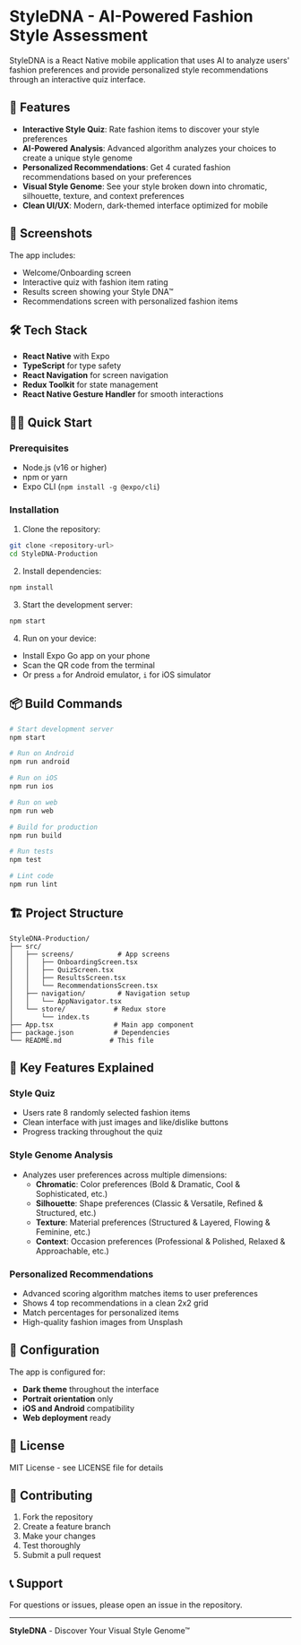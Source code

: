 # StyleDNA - AI-Powered Fashion Style Assessment

StyleDNA is a React Native mobile application that uses AI to analyze users' fashion preferences and provide personalized style recommendations through an interactive quiz interface.

## 🚀 Features

- **Interactive Style Quiz**: Rate fashion items to discover your style preferences
- **AI-Powered Analysis**: Advanced algorithm analyzes your choices to create a unique style genome
- **Personalized Recommendations**: Get 4 curated fashion recommendations based on your preferences
- **Visual Style Genome**: See your style broken down into chromatic, silhouette, texture, and context preferences
- **Clean UI/UX**: Modern, dark-themed interface optimized for mobile

## 📱 Screenshots

The app includes:
- Welcome/Onboarding screen
- Interactive quiz with fashion item rating
- Results screen showing your Style DNA™
- Recommendations screen with personalized fashion items

## 🛠️ Tech Stack

- **React Native** with Expo
- **TypeScript** for type safety
- **React Navigation** for screen navigation
- **Redux Toolkit** for state management
- **React Native Gesture Handler** for smooth interactions

## 🏃‍♂️ Quick Start

### Prerequisites
- Node.js (v16 or higher)
- npm or yarn
- Expo CLI (`npm install -g @expo/cli`)

### Installation

1. Clone the repository:
```bash
git clone <repository-url>
cd StyleDNA-Production
```

2. Install dependencies:
```bash
npm install
```

3. Start the development server:
```bash
npm start
```

4. Run on your device:
- Install Expo Go app on your phone
- Scan the QR code from the terminal
- Or press `a` for Android emulator, `i` for iOS simulator

## 📦 Build Commands

```bash
# Start development server
npm start

# Run on Android
npm run android

# Run on iOS  
npm run ios

# Run on web
npm run web

# Build for production
npm run build

# Run tests
npm test

# Lint code
npm run lint
```

## 🏗️ Project Structure

```
StyleDNA-Production/
├── src/
│   ├── screens/           # App screens
│   │   ├── OnboardingScreen.tsx
│   │   ├── QuizScreen.tsx
│   │   ├── ResultsScreen.tsx
│   │   └── RecommendationsScreen.tsx
│   ├── navigation/        # Navigation setup
│   │   └── AppNavigator.tsx
│   └── store/            # Redux store
│       └── index.ts
├── App.tsx               # Main app component
├── package.json          # Dependencies
└── README.md            # This file
```

## 🎨 Key Features Explained

### Style Quiz
- Users rate 8 randomly selected fashion items
- Clean interface with just images and like/dislike buttons
- Progress tracking throughout the quiz

### Style Genome Analysis
- Analyzes user preferences across multiple dimensions:
  - **Chromatic**: Color preferences (Bold & Dramatic, Cool & Sophisticated, etc.)
  - **Silhouette**: Shape preferences (Classic & Versatile, Refined & Structured, etc.)
  - **Texture**: Material preferences (Structured & Layered, Flowing & Feminine, etc.)
  - **Context**: Occasion preferences (Professional & Polished, Relaxed & Approachable, etc.)

### Personalized Recommendations
- Advanced scoring algorithm matches items to user preferences
- Shows 4 top recommendations in a clean 2x2 grid
- Match percentages for personalized items
- High-quality fashion images from Unsplash

## 🔧 Configuration

The app is configured for:
- **Dark theme** throughout the interface
- **Portrait orientation** only
- **iOS and Android** compatibility
- **Web deployment** ready

## 📄 License

MIT License - see LICENSE file for details

## 🤝 Contributing

1. Fork the repository
2. Create a feature branch
3. Make your changes
4. Test thoroughly
5. Submit a pull request

## 📞 Support

For questions or issues, please open an issue in the repository.

---

**StyleDNA** - Discover Your Visual Style Genome™

